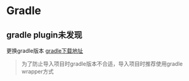 # Gradle

## gradle plugin未发现
更换gradle版本   [gradle下载地址](http://services.gradle.org/distributions/)
> 为了防止导入项目时gradle版本不合适，导入项目时推荐使用gradle wrapper方式

